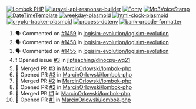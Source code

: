 [![Lombok PHP](https://github-readme-stats.vercel.app/api/pin/?username=MarcinOrlowski&repo=lombok-php&theme=default&hide_border=true&title_color=87c9c3&text_color=62696d&icon_color=636a6d&bg_color=30393e)](https://github.com/MarcinOrlowski/lombok-php)
[![laravel-api-response-builder](https://github-readme-stats.vercel.app/api/pin/?username=MarcinOrlowski&repo=laravel-api-response-builder&theme=default&hide_border=true&title_color=87c9c3&text_color=62696d&icon_color=636a6d&bg_color=30393e)](https://github.com/MarcinOrlowski/laravel-api-response-builder)
[![Fonty](https://github-readme-stats.vercel.app/api/pin/?username=MarcinOrlowski&repo=Fonty&theme=default&hide_border=true&title_color=87c9c3&text_color=62696d&icon_color=636a6d&bg_color=30393e)](https://github.com/MarcinOrlowski/Fonty)
[![Mp3VoiceStamp](https://github-readme-stats.vercel.app/api/pin/?username=MarcinOrlowski&repo=Mp3VoiceStamp&theme=default&hide_border=true&title_color=87c9c3&text_color=62696d&icon_color=636a6d&bg_color=30393e)](https://github.com/MarcinOrlowski/Mp3VoiceStamp)
[![DateTimeTemplate](https://github-readme-stats.vercel.app/api/pin/?username=MarcinOrlowski&repo=DateTimeTemplate&theme=default&hide_border=true&title_color=87c9c3&text_color=62696d&icon_color=636a6d&bg_color=30393e)](https://github.com/MarcinOrlowski/DateTimeTemplate)
[![weekday-plasmoid](https://github-readme-stats.vercel.app/api/pin/?username=MarcinOrlowski&repo=weekday-plasmoid&theme=default&hide_border=true&title_color=87c9c3&text_color=62696d&icon_color=636a6d&bg_color=30393e)](https://github.com/MarcinOrlowski/weekday-plasmoid)
[![html-clock-plasmoid](https://github-readme-stats.vercel.app/api/pin/?username=MarcinOrlowski&repo=html-clock-plasmoid&theme=default&hide_border=true&title_color=87c9c3&text_color=62696d&icon_color=636a6d&bg_color=30393e)](https://github.com/MarcinOrlowski/html-clock-plasmoid)
[![crypto-tracker-plasmoid](https://github-readme-stats.vercel.app/api/pin/?username=MarcinOrlowski&repo=crypto-tracker-plasmoid&theme=default&hide_border=true&title_color=87c9c3&text_color=62696d&icon_color=636a6d&bg_color=30393e)](https://github.com/MarcinOrlowski/crypto-tracker-plasmoid)
[![process-dotenv](https://github-readme-stats.vercel.app/api/pin/?username=MarcinOrlowski&repo=process-dotenv&theme=default&hide_border=true&title_color=87c9c3&text_color=62696d&icon_color=636a6d&bg_color=30393e)](https://github.com/MarcinOrlowski/process-dotenv)
[![bank-qrcode-formatter](https://github-readme-stats.vercel.app/api/pin/?username=MarcinOrlowski&repo=bank-qrcode-formatter&theme=default&hide_border=true&title_color=87c9c3&text_color=62696d&icon_color=636a6d&bg_color=30393e)](https://github.com/MarcinOrlowski/bank-qrcode-formatter)

<!--START_SECTION:activity-->
1. 🗣 Commented on [#1459](https://github.com/logisim-evolution/logisim-evolution/issues/1459) in [logisim-evolution/logisim-evolution](https://github.com/logisim-evolution/logisim-evolution)
2. 🗣 Commented on [#1458](https://github.com/logisim-evolution/logisim-evolution/issues/1458) in [logisim-evolution/logisim-evolution](https://github.com/logisim-evolution/logisim-evolution)
3. 🗣 Commented on [#1455](https://github.com/logisim-evolution/logisim-evolution/issues/1455) in [logisim-evolution/logisim-evolution](https://github.com/logisim-evolution/logisim-evolution)
4. ❗️ Opened issue [#3](https://github.com/jlpteaching/dinocpu-wq21/issues/3) in [jlpteaching/dinocpu-wq21](https://github.com/jlpteaching/dinocpu-wq21)
5. 🎉 Merged PR [#3](https://github.com/MarcinOrlowski/lombok-php/pull/3) in [MarcinOrlowski/lombok-php](https://github.com/MarcinOrlowski/lombok-php)
6. 💪 Opened PR [#3](https://github.com/MarcinOrlowski/lombok-php/pull/3) in [MarcinOrlowski/lombok-php](https://github.com/MarcinOrlowski/lombok-php)
7. 🎉 Merged PR [#2](https://github.com/MarcinOrlowski/lombok-php/pull/2) in [MarcinOrlowski/lombok-php](https://github.com/MarcinOrlowski/lombok-php)
8. 💪 Opened PR [#2](https://github.com/MarcinOrlowski/lombok-php/pull/2) in [MarcinOrlowski/lombok-php](https://github.com/MarcinOrlowski/lombok-php)
9. 🎉 Merged PR [#1](https://github.com/MarcinOrlowski/lombok-php/pull/1) in [MarcinOrlowski/lombok-php](https://github.com/MarcinOrlowski/lombok-php)
10. 💪 Opened PR [#1](https://github.com/MarcinOrlowski/lombok-php/pull/1) in [MarcinOrlowski/lombok-php](https://github.com/MarcinOrlowski/lombok-php)
<!--END_SECTION:activity-->
